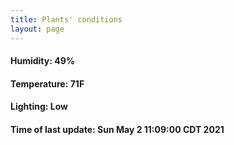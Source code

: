 ```yaml
---
title: Plants' conditions
layout: page
---
```



#### Humidity: 49%
#### Temperature: 71F
#### Lighting: Low
#### Time of last update: Sun May  2 11:09:00 CDT 2021
